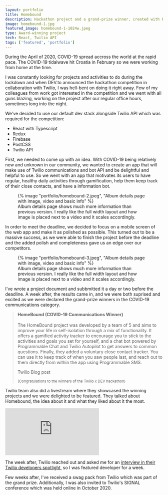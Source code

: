 ```yaml
---
layout: portfolio
title: Homebound
description: Hackathon project and a grand-prize winner, created with React, Firebase and Twilio API in three weeks by a team of five. This project was challenging for me not because of the three-week deadline and the tech required to create it, it was challenging because I was both a team lead and a lead developer on this project.
image: homebound-1.jpg
featured_image: homebound-1-1024w.jpeg
type: Award-winning project
tech: React, Twilio API
tags: ['featured', 'portfolio']
---
```


During the April of 2020, COVID-19 spread accross the world at the rapid pace. The COVID-19 tidalwave hit Croatia in February so we were working from home at the time.

I was constantly looking for projects and activities to do during the lockdown and when DEV.to announced the hackathon competition in collaboration with Twilio, I was hell-bent on doing it right away. Few of my colleagues from work got interested in the competition and we went with all guns blazing, working on the project after our regular office hours, sometimes long into the night.

We've decided to use our default dev stack alongside Twilio API which was required for the competition:

* React with Typescript
* Redux
* Firebase
* PostCSS
* Twilio API

First, we needed to come up with an idea. With COVID-19 being relatively new and unknown in our community, we wanted to create an app that will make use of Twilio communications and bot API and be delightful and helpful to use. So we went with an app that motivates its users to have regular, healthy daily activities through gamification, help them keep track of their close contacts, and have a information bot.

<figure>
{% image "portfolio/homebound-2.jpeg", "Album details page with image, video and basic info" %}
<figcaption>
Album details page shows much more information than previous version. I really like the full width layout and how image is placed next to a video and it scales accordingly.
</figcaption>
</figure>

In order to meet the deadline, we decided to focus on a mobile screen of the web app and make it as polished as possible. This turned out to be a massive success, as we were able to finish the project before the deadline and the added polish and completeness gave us an edge over our competitors.

<figure>
{% image "portfolio/homebound-3.jpeg", "Album details page with image, video and basic info" %}
<figcaption>
Album details page shows much more information than previous version. I really like the full width layout and how image is placed next to a video and it scales accordingly.
</figcaption>
</figure>

I've wrote a project document and subbmitted it a day or two before the deadline. A week after, the results came in, and we were both suprised and excited as we were declared the grand-prize winners in the COVID-19 communications category.

<blockquote>
<strong>HomeBound (COVID-19 Communications Winner)</strong><br /><br /> The HomeBound project was developed by a team of 5 and aims to improve your life in self-isolation through a mix of functionality. It offers a gamified activity tracker to encourage you to stick to the activities and goals you set for yourself, and a chat bot powered by Programmable Chat and Twilio Autopilot to get answers to common questions. Finally, they added a voluntary close contact tracker. You can use it to keep track of when you saw people last, and reach out to them directly from within the app using Programmable SMS.
<div>
<p>Twilio Blog post</p>
<small>(Congratulations to the winners of the Twilio x DEV hackathon)</small>
</div>
</blockquote>

Twilio team also did a livestream where they showcased the winning projects and we were delighted to be featured. They talked about Homebound, the idea about it and what they liked about it the most.

<div class="video-wrapper">
<iframe loading="lazy" src="https://www.youtube-nocookie.com/embed/AAZdOylfqHs" frameborder="0" allow="accelerometer; autoplay; encrypted-media; gyroscope; picture-in-picture" allowfullscreen=""></iframe>
</div>

The week after, Twilio reached out and asked me for an <a href="https://www.twilio.com/blog/developers-build-new-normal-adrian-bece" target="_blank" rel="noopener noreferrer"> interview in their Twilio developers spotlight</a>, so I was featured developer for a week.

Few weeks after, I've received a swag pack from Twilio which was part of the grand prize. Additionally, I was also invited to Twilio's SIGNAL conference which was held online in October 2020.